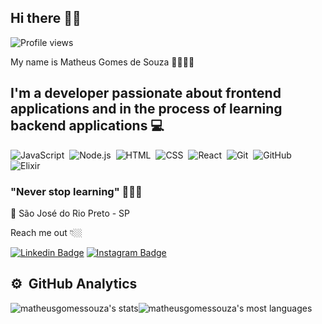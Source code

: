 ## Hi there 🖐🏾
<p align="left"> <img src="https://komarev.com/ghpvc/?username=matheusgomessouza&color=yellow" alt="Profile views" /> </p>
My name is Matheus Gomes de Souza 🧔🏾🇧🇷

## I'm a developer passionate about frontend applications and in the process of learning backend applications 💻

![JavaScript](https://img.shields.io/badge/-JavaScript-05122A?style=flat&logo=javascript)&nbsp;
![Node.js](https://img.shields.io/badge/-Node.js-05122A?style=flat&logo=node.js)&nbsp;
![HTML](https://img.shields.io/badge/-HTML-05122A?style=flat&logo=HTML5)&nbsp;
![CSS](https://img.shields.io/badge/-CSS-05122A?style=flat&logo=CSS3&logoColor=1572B6)&nbsp;
![React](https://img.shields.io/badge/-React-05122A?style=flat&logo=react)&nbsp;
![Git](https://img.shields.io/badge/-Git-05122A?style=flat&logo=git)&nbsp;
![GitHub](https://img.shields.io/badge/-GitHub-05122A?style=flat&logo=github)&nbsp;
![Elixir](https://img.shields.io/badge/-Elixir-05122A?style=flat&logo=elixir)&nbsp;

###  "Never stop learning" 🚀🚀🚀

📍 São José do Rio Preto - SP

Reach me out 👇🏼

 [![Linkedin Badge](https://img.shields.io/badge/-LinkedIn-blue?style=flat-square&logo=Linkedin&logoColor=white&link=https://www.linkedin.com/in/matheus-gomes-de-souza/)](https://www.linkedin.com/in/matheus-gomes-de-souza/) [![Instagram Badge](https://img.shields.io/badge/-Instagram-D90152?style=flat-square&logo=Instagram&logoColor=white&link=https://www.instagram.com/mathsouza_gomes/)](https://www.instagram.com/mathsouza_gomes/) 
 
 ## ⚙️ &nbsp;GitHub Analytics

<div style="display:flex">
<img src="https://github-readme-stats.vercel.app/api?username=matheusgomessouza&show_icons=true&theme=tokyonight" alt="matheusgomessouza's stats"/>
<img src="https://github-readme-stats.vercel.app/api/top-langs/?username=matheusgomessouza&layout=compact&theme=tokyonight" alt="matheusgomessouza's most languages"/>
</div>
